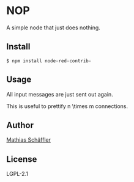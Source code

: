 # NOP

A simple node that just does nothing.

## Install

```
$ npm install node-red-contrib-
```

## Usage

All input messages are just sent out again.

This is useful to prettify n \times m connections.

## Author

[Mathias Schäffler](https://github.com/m-schaeffler)

## License

LGPL-2.1
